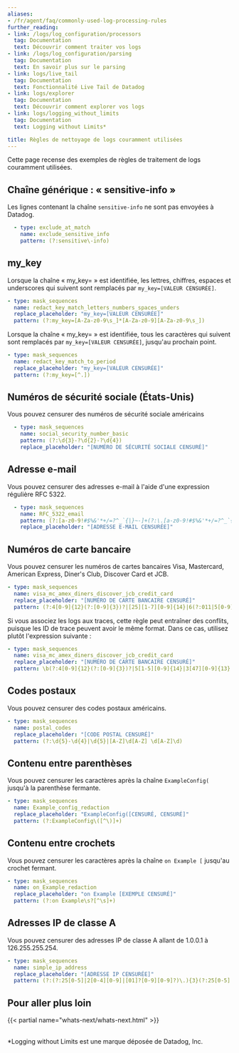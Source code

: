 ```yaml
---
aliases:
- /fr/agent/faq/commonly-used-log-processing-rules
further_reading:
- link: /logs/log_configuration/processors
  tag: Documentation
  text: Découvrir comment traiter vos logs
- link: /logs/log_configuration/parsing
  tag: Documentation
  text: En savoir plus sur le parsing
- link: logs/live_tail
  tag: Documentation
  text: Fonctionnalité Live Tail de Datadog
- link: logs/explorer
  tag: Documentation
  text: Découvrir comment explorer vos logs
- link: logs/logging_without_limits
  tag: Documentation
  text: Logging without Limits*

title: Règles de nettoyage de logs couramment utilisées
---
```


Cette page recense des exemples de règles de traitement de logs couramment utilisées.

## Chaîne générique : « sensitive-info »

Les lignes contenant la chaîne `sensitive-info` ne sont pas envoyées à Datadog.

```yaml
  - type: exclude_at_match
    name: exclude_sensitive_info
    pattern: (?:sensitive\-info)
```

## my_key

Lorsque la chaîne « my_key= » est identifiée, les lettres, chiffres, espaces et underscores qui suivent sont remplacés par `my_key=[VALEUR CENSURÉE]`.

```yaml
- type: mask_sequences
  name: redact_key_match_letters_numbers_spaces_unders
  replace_placeholder: "my_key=[VALEUR CENSURÉE]"
  pattern: (?:my_key=[A-Za-z0-9\s_]*[A-Za-z0-9][A-Za-z0-9\s_])
```

Lorsque la chaîne « my_key= » est identifiée, tous les caractères qui suivent sont remplacés par `my_key=[VALEUR CENSURÉE]`, jusqu'au prochain point.

```yaml
- type: mask_sequences
  name: redact_key_match_to_period
  replace_placeholder: "my_key=[VALEUR CENSURÉE]"
  pattern: (?:my_key=[^.])
```

## Numéros de sécurité sociale (États-Unis)

Vous pouvez censurer des numéros de sécurité sociale américains

```yaml
  - type: mask_sequences
    name: social_security_number_basic
    pattern: (?:\d{3}-?\d{2}-?\d{4})
    replace_placeholder: "[NUMÉRO DE SÉCURITÉ SOCIALE CENSURÉ]"
```

## Adresse e-mail

Vous pouvez censurer des adresses e-mail à l'aide d'une expression régulière RFC 5322.

```yaml
  - type: mask_sequences
    name: RFC_5322_email
    pattern: (?:[a-z0-9!#$%&'*+/=?^_`{|}~-]+(?:\.[a-z0-9!#$%&'*+/=?^_`{|}~-]+)*|"(?:[\x01-\x08\x0b\x0c\x0e-\x1f\x21\x23-\x5b\x5d-\x7f]|\\[\x01-\x09\x0b\x0c\x0e-\x7f])*")@(?:(?:[a-z0-9](?:[a-z0-9-]*[a-z0-9])?\.)+[a-z0-9](?:[a-z0-9-]*[a-z0-9])?|\[(?:(?:(2(5[0-5]|[0-4][0-9])|1[0-9][0-9]|[1-9]?[0-9]))\.){3}(?:(2(5[0-5]|[0-4][0-9])|1[0-9][0-9]|[1-9]?[0-9])|[a-z0-9-]*[a-z0-9]:(?:[\x01-\x08\x0b\x0c\x0e-\x1f\x21-\x5a\x53-\x7f]|\\[\x01-\x09\x0b\x0c\x0e-\x7f])+)\])
    replace_placeholder: "[ADRESSE E-MAIL CENSURÉE]"
```

## Numéros de carte bancaire

Vous pouvez censurer les numéros de cartes bancaires Visa, Mastercard, American Express, Diner's Club, Discover Card et JCB.

```yaml
- type: mask_sequences
  name: visa_mc_amex_diners_discover_jcb_credit_card
  replace_placeholder: "[NUMÉRO DE CARTE BANCAIRE CENSURÉ]"
  pattern: (?:4[0-9]{12}(?:[0-9]{3})?|[25][1-7][0-9]{14}|6(?:011|5[0-9][0-9])[0-9]{12}|3[47][0-9]{13}|3(?:0[0-5]|[68][0-9])[0-9]{11}|(?:2131|1800|35\d{3})\d{11})
```

Si vous associez les logs aux traces, cette règle peut entraîner des conflits, puisque les ID de trace peuvent avoir le même format. Dans ce cas, utilisez plutôt l'expression suivante :

```yaml
- type: mask_sequences
  name: visa_mc_amex_diners_discover_jcb_credit_card
  replace_placeholder: "[NUMÉRO DE CARTE BANCAIRE CENSURÉ]"
  pattern: \b(?:4[0-9]{12}(?:[0-9]{3})?|5[1-5][0-9]{14}|3[47][0-9]{13}|3(?:0[0-5]|[68][0-9])[0-9]{11}|6(?:011|5[0-9]{2})[0-9]{12}|(?:2131|1800|35\d{3})\d{11})\b
```

## Codes postaux

Vous pouvez censurer des codes postaux américains.

```yaml
- type: mask_sequences
  name: postal_codes
  replace_placeholder: "[CODE POSTAL CENSURÉ]"
  pattern: (?:\d{5}-\d{4}|\d{5}|[A-Z]\d[A-Z] \d[A-Z]\d)
```

## Contenu entre parenthèses

Vous pouvez censurer les caractères après la chaîne `ExampleConfig(` jusqu'à la parenthèse fermante.

```yaml
- type: mask_sequences
  name: Example_config_redaction
  replace_placeholder: "ExampleConfig([CENSURÉ, CENSURÉ]"
  pattern: (?:ExampleConfig\([^\)]+)
```

## Contenu entre crochets

Vous pouvez censurer les caractères après la chaîne `on Example [` jusqu'au crochet fermant.

```yaml
- type: mask_sequences
  name: on_Example_redaction
  replace_placeholder: "on Example [EXEMPLE CENSURÉ]"
  pattern: (?:on Example\s?[^\s]+)
```

## Adresses IP de classe A

Vous pouvez censurer des adresses IP de classe A allant de 1.0.0.1 à 126.255.255.254.

```yaml
- type: mask_sequences
  name: simple_ip_address
  replace_placeholder: "[ADRESSE IP CENSURÉE]"
  pattern: (?:(?:25[0-5]|2[0-4][0-9]|[01]?[0-9][0-9]?)\.){3}(?:25[0-5]|2[0-4][0-9]|[01]?[0-9][0-9]?)
```

## Pour aller plus loin

{{< partial name="whats-next/whats-next.html" >}}

<br>
*Logging without Limits est une marque déposée de Datadog, Inc.
